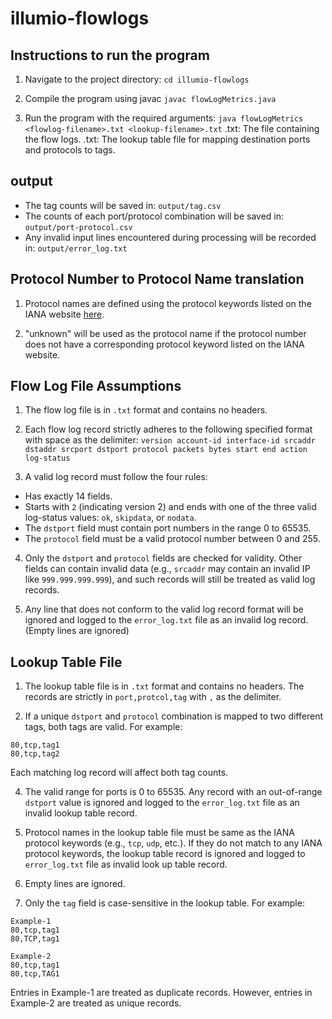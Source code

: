 # illumio-flowlogs

## Instructions to run the program

1. Navigate to the project directory:
`cd illumio-flowlogs`

2. Compile the program using javac
`javac flowLogMetrics.java`

3. Run the program with the required arguments:
`java flowLogMetrics <flowlog-filename>.txt <lookup-filename>.txt`
<flowlog-filename>.txt: The file containing the flow logs.
<lookup-filename>.txt: The lookup table file for mapping destination ports and protocols to tags.

## output 
- The tag counts will be saved in: `output/tag.csv`
- The counts of each port/protocol combination will be saved in: `output/port-protocol.csv`
- Any invalid input lines encountered during processing will be recorded in: `output/error_log.txt`
## Protocol Number to Protocol Name translation
1. Protocol names are defined using the protocol keywords listed on the IANA website [here](https://www.iana.org/assignments/protocol-numbers/protocol-numbers.xhtml).

3. "unknown" will be used as the protocol name if the protocol number does not have a corresponding protocol keyword listed on the IANA website.

## Flow Log File Assumptions
1. The flow log file is in `.txt` format and contains no headers.

2. Each flow log record strictly adheres to the following specified format with space as the delimiter:
`version account-id interface-id srcaddr dstaddr srcport dstport protocol packets bytes start end action log-status`

3. A valid log record must follow the four rules:
- Has exactly 14 fields.
- Starts with `2` (indicating version 2) and ends with one of the three valid log-status values: `ok`, `skipdata`, or `nodata`.
- The `dstport` field must contain port numbers in the range 0 to 65535.
- The `protocol` field must be a valid protocol number between 0 and 255.

4. Only the `dstport` and `protocol` fields are checked for validity. Other fields can contain invalid data (e.g., `srcaddr` may contain an invalid IP like `999.999.999.999`), and such records will still be treated as valid log records. 

5. Any line that does not conform to the valid log record format will be ignored and logged to the `error_log.txt` file as an invalid log record. (Empty lines are ignored)

## Lookup Table File
1. The lookup table file is in `.txt` format and contains no headers. The records are strictly in `port,protcol,tag` with `,` as the delimiter.

2. If a unique `dstport` and `protocol` combination is mapped to two different tags, both tags are valid. For example:
```
80,tcp,tag1
80,tcp,tag2
```
Each matching log record will affect both tag counts.

4. The valid range for ports is 0 to 65535. Any record with an out-of-range `dstport` value is ignored and logged to the `error_log.txt` file as an invalid lookup table record.

5. Protocol names in the lookup table file must be same as the IANA protocol keywords (e.g., `tcp`, `udp`, etc.). If they do not match to any IANA protocol keywords, the lookup table record is ignored and logged to `error_log.txt` file as invalid look up table record.

6. Empty lines are ignored.

7. Only the `tag` field is case-sensitive in the lookup table. For example:
```
Example-1
80,tcp,tag1
80,TCP,tag1
```
```
Example-2
80,tcp,tag1
80,tcp,TAG1
```
Entries in Example-1 are treated as duplicate records. However, entries in Example-2 are treated as unique records.

